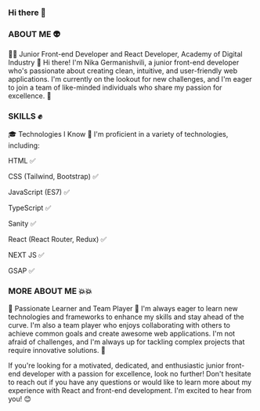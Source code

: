 ### Hi there 👋

### ABOUT ME 👽

👨‍💻 Junior Front-end Developer and React Developer, Academy of Digital Industry 🚀
Hi there! I'm Nika Germanishvili, a junior front-end developer who's passionate about creating clean, intuitive, and user-friendly web applications. I'm currently on the lookout for new challenges, and I'm eager to join a team of like-minded individuals who share my passion for excellence. 💪


### SKILLS ✊

🎓 Technologies I Know 🤖
I'm proficient in a variety of technologies, including:

HTML ✅

CSS (Tailwind, Bootstrap) ✅

JavaScript (ES7) ✅

TypeScript ✅

Sanity ✅

React (React Router, Redux) ✅

NEXT JS ✅

GSAP ✅



### MORE ABOUT ME 💥💥

📖 Passionate Learner and Team Player 🤝
I'm always eager to learn new technologies and frameworks to enhance my skills and stay ahead of the curve. I'm also a team player who enjoys collaborating with others to achieve common goals and create awesome web applications. I'm not afraid of challenges, and I'm always up for tackling complex projects that require innovative solutions. 🚀

If you're looking for a motivated, dedicated, and enthusiastic junior front-end developer with a passion for excellence, look no further! Don't hesitate to reach out if you have any questions or would like to learn more about my experience with React and front-end development. I'm excited to hear from you! 😊
